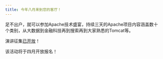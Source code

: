 ```yaml
---
title: 今年八月来到您的客厅！
---
```


足不出户，就可以参加Apache技术盛宴，持续三天的Apache项目内容涵盖数十个类别，从大数据到金融科技再到搜索再到大家熟悉的Tomcat等。

演讲征集[已开放](cfp.html)！

该活动将于四月开放报名！
